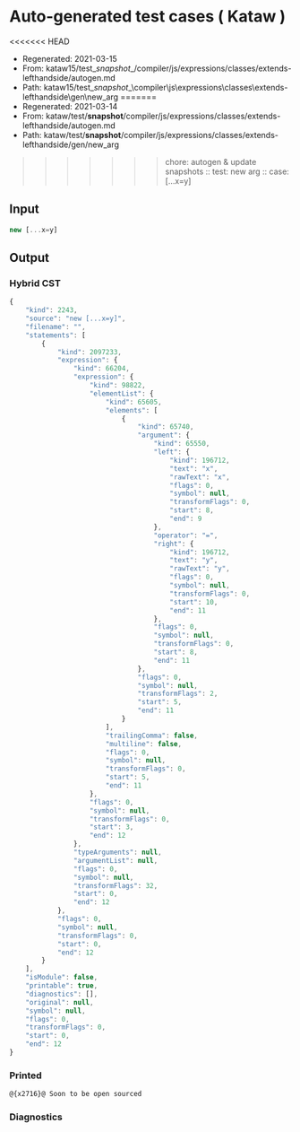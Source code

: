 # Auto-generated test cases ( Kataw )
<<<<<<< HEAD
- Regenerated: 2021-03-15
- From: kataw15/test\__snapshot__/compiler/js/expressions/classes/extends-lefthandside/autogen.md
- Path: kataw15/test\__snapshot__\compiler\js\expressions\classes\extends-lefthandside\gen\new_arg
=======
- Regenerated: 2021-03-14
- From: kataw/test/__snapshot__/compiler/js/expressions/classes/extends-lefthandside/autogen.md
- Path: kataw/test/__snapshot__/compiler/js/expressions/classes/extends-lefthandside/gen/new_arg
>>>>>>> chore: autogen & update snapshots
> :: test: new arg
> :: case: [...x=y]
## Input

`````js
new [...x=y]
`````

## Output

### Hybrid CST

```javascript
{
    "kind": 2243,
    "source": "new [...x=y]",
    "filename": "",
    "statements": [
        {
            "kind": 2097233,
            "expression": {
                "kind": 66204,
                "expression": {
                    "kind": 98822,
                    "elementList": {
                        "kind": 65605,
                        "elements": [
                            {
                                "kind": 65740,
                                "argument": {
                                    "kind": 65550,
                                    "left": {
                                        "kind": 196712,
                                        "text": "x",
                                        "rawText": "x",
                                        "flags": 0,
                                        "symbol": null,
                                        "transformFlags": 0,
                                        "start": 8,
                                        "end": 9
                                    },
                                    "operator": "=",
                                    "right": {
                                        "kind": 196712,
                                        "text": "y",
                                        "rawText": "y",
                                        "flags": 0,
                                        "symbol": null,
                                        "transformFlags": 0,
                                        "start": 10,
                                        "end": 11
                                    },
                                    "flags": 0,
                                    "symbol": null,
                                    "transformFlags": 0,
                                    "start": 8,
                                    "end": 11
                                },
                                "flags": 0,
                                "symbol": null,
                                "transformFlags": 2,
                                "start": 5,
                                "end": 11
                            }
                        ],
                        "trailingComma": false,
                        "multiline": false,
                        "flags": 0,
                        "symbol": null,
                        "transformFlags": 0,
                        "start": 5,
                        "end": 11
                    },
                    "flags": 0,
                    "symbol": null,
                    "transformFlags": 0,
                    "start": 3,
                    "end": 12
                },
                "typeArguments": null,
                "argumentList": null,
                "flags": 0,
                "symbol": null,
                "transformFlags": 32,
                "start": 0,
                "end": 12
            },
            "flags": 0,
            "symbol": null,
            "transformFlags": 0,
            "start": 0,
            "end": 12
        }
    ],
    "isModule": false,
    "printable": true,
    "diagnostics": [],
    "original": null,
    "symbol": null,
    "flags": 0,
    "transformFlags": 0,
    "start": 0,
    "end": 12
}
```

### Printed

```javascript
@{x2716}@ Soon to be open sourced
```

### Diagnostics

```javascript

```

